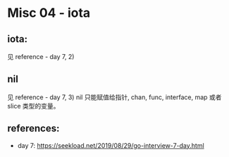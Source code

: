 # Misc 04 - iota

## iota:
见 reference - day 7, 2)

## nil
见 reference - day 7, 3)
nil 只能赋值给指针, chan, func, interface, map 或者 slice 类型的变量。

## references: 
* day 7: https://seekload.net/2019/08/29/go-interview-7-day.html

